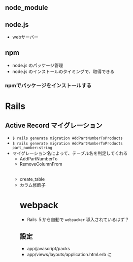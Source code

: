#
## node_module
## node.js
- webサーバー
## npm
- node.js のパッケージ管理
- node.js のインストールのタイミングで、取得できる
### npmでパッケージをインストールする


# Rails
## Active Record マイグレーション
- `$ rails generate migration AddPartNumberToProducts`
- `$ rails generate migration AddPartNumberToProducts part_number:string`
- マイグレーション名によって、テーブル名を判定してくれる
  - AddPartNumberTo<Table> <columns>
  - RemoveColumnFrom<Table> <colums>
- create_table
- カラム修飾子

# webpack
- Rails ５から自動で `webpacker` 導入されているはず？
## 設定
- app/javascript/packs
- app/views/layouts/application.html.erb
に